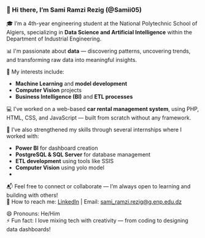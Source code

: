### 👋 Hi there, I’m Sami Ramzi Rezig (@Samii05)

🎓 I’m a 4th-year engineering student at the National Polytechnic School of Algiers, specializing in **Data Science and Artificial Intelligence** within the Department of Industrial Engineering.

📊 I'm passionate about **data** — discovering patterns, uncovering trends, and transforming raw data into meaningful insights.

🤖 My interests include:
- **Machine Learning** and **model development**
- **Computer Vision** projects
- **Business Intelligence (BI)** and **ETL processes**

💻 I’ve worked on a web-based **car rental management system**, using PHP, HTML, CSS, and JavaScript — built from scratch without any framework.

🚀 I’ve also strengthened my skills through several internships where I worked with:
- **Power BI** for dashboard creation
- **PostgreSQL & SQL Server** for database management
- **ETL development** using tools like SSIS
- **Computer Vision** using yolo model
- 

📬 Feel free to connect or collaborate — I’m always open to learning and building with others!  
📧 How to reach me: [LinkedIn](www.linkedin.com/in/sami-ramzi-rezig-8ba2b8295) | Email: sami_ramzi.rezig@g.enp.edu.dz

😄 Pronouns: He/Him  
⚡ Fun fact: I love mixing tech with creativity — from coding to designing data dashboards!

<!---
Samii05/Samii05 is a ✨ special ✨ repository because its `README.md` (this file) appears on your GitHub profile.
You can click the Preview link to take a look at your changes.
--->
